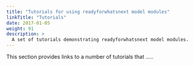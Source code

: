 ```yaml
---
title: "Tutorials for using readyforwhatsnext model modules"
linkTitle: "Tutorials"
date: 2017-01-05
weight: 91
description: >
  A set of tutorials demonstrating readyforwhatsnext model modules.
---
```


This section provides links to a number of tutorials that .....

